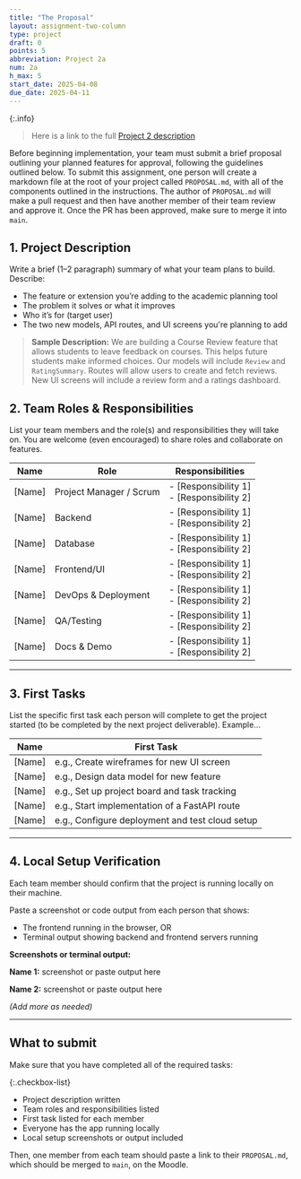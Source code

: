 ```yaml
---
title: "The Proposal"
layout: assignment-two-column
type: project
draft: 0
points: 5
abbreviation: Project 2a
num: 2a
h_max: 5
start_date: 2025-04-08
due_date: 2025-04-11
---
```


{:.info}
> Here is a link to the full [Project 2 description](project02)

Before beginning implementation, your team must submit a brief proposal outlining your planned features for approval, following the guidelines outlined below. To submit this assignment, one person will create a markdown file at the root of your project called `PROPOSAL.md`, with all of the components outlined in the instructions. The author of `PROPOSAL.md` will make a pull request and then have another member of their team review and approve it. Once the PR has been approved, make sure to merge it into `main`.


## 1. Project Description

Write a brief (1–2 paragraph) summary of what your team plans to build. Describe:

- The feature or extension you’re adding to the academic planning tool
- The problem it solves or what it improves
- Who it’s for (target user)
- The two new models, API routes, and UI screens you're planning to add


> **Sample Description:**
> We are building a Course Review feature that allows students to leave feedback on courses. This helps future students make informed choices. Our models will include `Review` and `RatingSummary`. Routes will allow users to create and fetch reviews. New UI screens will include a review form and a ratings dashboard.



## 2. Team Roles & Responsibilities
List your team members and the role(s) and responsibilities they will take on. You are welcome (even encouraged) to share roles and collaborate on features.

| Name         | Role                    | Responsibilities |
|--------------|--------------------------|------------------|
| [Name]       | Project Manager / Scrum | - [Responsibility 1] <br> - [Responsibility 2] |
| [Name]       | Backend             | - [Responsibility 1] <br> - [Responsibility 2] |
| [Name]       | Database            | - [Responsibility 1] <br> - [Responsibility 2] |
| [Name]       | Frontend/UI         | - [Responsibility 1] <br> - [Responsibility 2] |
| [Name]       | DevOps & Deployment | - [Responsibility 1] <br> - [Responsibility 2] |
| [Name]   | QA/Testing          | - [Responsibility 1] <br> - [Responsibility 2] |
| [Name]   | Docs & Demo         | - [Responsibility 1] <br> - [Responsibility 2] |

---

## 3. First Tasks

List the specific first task each person will complete to get the project started (to be completed by the next project deliverable). Example...

| Name       | First Task |
|------------|------------|
| [Name]     | e.g., Create wireframes for new UI screen |
| [Name]     | e.g., Design data model for new feature |
| [Name]     | e.g., Set up project board and task tracking |
| [Name]     | e.g., Start implementation of a FastAPI route |
| [Name]     | e.g., Configure deployment and test cloud setup |

---

## 4. Local Setup Verification

Each team member should confirm that the project is running locally on their machine.

Paste a screenshot or code output from each person that shows:

- The frontend running in the browser, OR
- Terminal output showing backend and frontend servers running

**Screenshots or terminal output:**

**Name 1:**
screenshot or paste output here

**Name 2:**
screenshot or paste output here

_(Add more as needed)_

---

## What to submit
Make sure that you have completed all of the required tasks:

{:.checkbox-list}
* Project description written
* Team roles and responsibilities listed
* First task listed for each member
* Everyone has the app running locally
* Local setup screenshots or output included

Then, one member from each team should paste a link to their `PROPOSAL.md`, which should be merged to `main`, on the Moodle.
